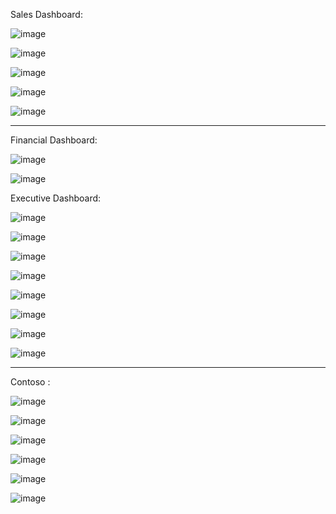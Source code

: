 
Sales Dashboard: 

![image](https://github.com/andemaral/Dashboards/assets/48655859/3430d4c9-7cf3-44a8-bb3c-995090a1d6c7)

![image](https://github.com/andemaral/Dashboards/assets/48655859/b0f89882-0343-4074-905d-635eaffe10cb)

![image](https://github.com/andemaral/Dashboards/assets/48655859/7ea50147-c807-4185-8008-d2398611cec0)

![image](https://github.com/andemaral/Dashboards/assets/48655859/842db4f5-9e9f-4d04-819a-b6118256d439)

![image](https://github.com/andemaral/Dashboards/assets/48655859/95309c32-82d3-45cf-be8c-4047265a292c)


-------------------------------------------------------------------------------------------------------

Financial Dashboard: 

![image](https://github.com/andemaral/Dashboards/assets/48655859/724df60d-c570-409d-b7d5-d24569ce1cdf)

![image](https://github.com/andemaral/Dashboards/assets/48655859/bfbccbc8-b548-4825-bb09-895eed4bbc3b)


Executive Dashboard:


![image](https://github.com/andemaral/Dashboards/assets/48655859/f6b42ed1-c846-41b3-b311-39c5e91ccac2)

![image](https://github.com/andemaral/Dashboards/assets/48655859/8d03cd2c-1a01-4d26-9f50-53a87abe2714)

![image](https://github.com/andemaral/Dashboards/assets/48655859/fca159da-8580-477b-9722-30f9b5896ed5)

![image](https://github.com/andemaral/Dashboards/assets/48655859/19a26f27-269f-4a36-8cfa-97f6e6912b33)

![image](https://github.com/andemaral/Dashboards/assets/48655859/76bf9c87-ac39-495f-bc3d-b34999078fc5)

![image](https://github.com/andemaral/Dashboards/assets/48655859/57c903ff-0918-4209-9eb8-f0104d63e0e5)

![image](https://github.com/andemaral/Dashboards/assets/48655859/8a314184-e36d-443a-b863-4ae767ce661a)

![image](https://github.com/andemaral/Dashboards/assets/48655859/34687d58-ef2f-48ac-b8ad-315464f83116)


-------------------------------------------------------------------------------------------------------


Contoso : 

![image](https://github.com/andemaral/Dashboards/assets/48655859/872dfd5c-a83b-422d-9a88-28bf9a21b254)

![image](https://github.com/andemaral/Dashboards/assets/48655859/d2823fd2-7c18-48c0-b045-637f4c099d48)

![image](https://github.com/andemaral/Dashboards/assets/48655859/151f2009-35f2-4f29-b7a7-f32bc8d9ef18)

![image](https://github.com/andemaral/Dashboards/assets/48655859/14e3e373-2def-4f09-b179-86608bcb3487)

![image](https://github.com/andemaral/Dashboards/assets/48655859/0121dfc3-c298-4a8a-baac-4fa035dcdee6)

![image](https://github.com/andemaral/Dashboards/assets/48655859/4e51d398-27d0-45a6-ab66-e4c53eef77c5)








